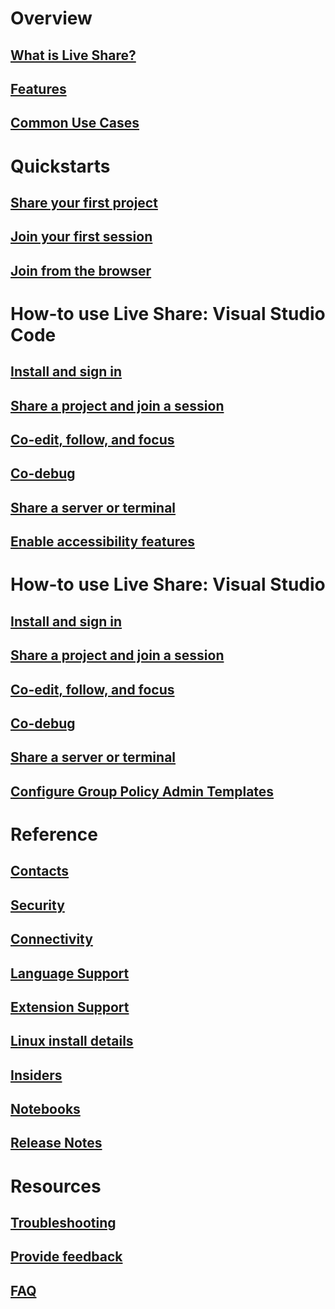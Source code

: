 <!-- markdownlint-disable MD022 MD025 -->
# Overview
## [What is Live Share?](index.md)
## [Features](overview/features.md)
## [Common Use Cases](reference/use-cases.md)
# Quickstarts
## [Share your first project](quickstart/share.md)
## [Join your first session](quickstart/join.md)
## [Join from the browser](quickstart/browser-join.md)
# How-to use Live Share: Visual Studio Code
## [Install and sign in](use/install-live-share-visual-studio-code.md)
## [Share a project and join a session](use/share-project-join-session-visual-studio-code.md)
## [Co-edit, follow, and focus](use/coedit-follow-focus-visual-studio-code.md)
## [Co-debug](use/codebug-visual-studio-code.md)
## [Share a server or terminal](use/share-server-visual-studio-code.md)
## [Enable accessibility features](use/enable-accessibility-features-visual-studio-code.md)
# How-to use Live Share: Visual Studio
## [Install and sign in](use/install-live-share-visual-studio.md)
## [Share a project and join a session](use/share-project-join-session-visual-studio.md)
## [Co-edit, follow, and focus](use/coedit-follow-focus-visual-studio.md)
## [Co-debug](use/codebug-visual-studio.md)
## [Share a server or terminal](use/share-server-visual-studio.md)
## [Configure Group Policy Admin Templates](use/policies-visual-studio.md)
# Reference
## [Contacts](reference/contacts.md)
## [Security](reference/security.md)
## [Connectivity](reference/connectivity.md)
## [Language Support](reference/platform-support.md)
## [Extension Support](reference/extensions.md)
## [Linux install details](reference/linux.md)
## [Insiders](reference/insiders.md)
## [Notebooks](reference/notebooks.md)
## [Release Notes](https://aka.ms/vsls-releases)
# Resources
## [Troubleshooting](troubleshooting.md)
## [Provide feedback](support.md)
## [FAQ](faq.yml)
